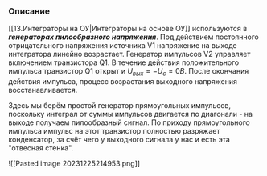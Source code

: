 ### Описание 
[[13.Интеграторы на ОУ|Интеграторы на основе ОУ]] используются в ***генераторах пилообразного напряжения***. Под действием постоянного отрицательного напряжения источника V1 напряжение на выходе интегратора линейно возрастает. Генератор импульсов V2 управляет включением транзистора Q1. В течение действия положительного импульса транзистор Q1 открыт и $U_{вых}=-U_{c}=0В$. После окончания действия импульса, процесс возрастания выходного напряжения восстанавливается.

Здесь мы берём простой генератор прямоугольных импульсов, поскольку интеграл от суммы импульсов двигается по диагонали - на выходе получаем пилообразный сигнал. По приходу прямоугольного импульса импульс на этот транзистор полностью разряжает конденсатор, за счёт чего у выходного сигнала у нас и есть эта "отвесная стенка".

![[Pasted image 20231225214953.png]]
